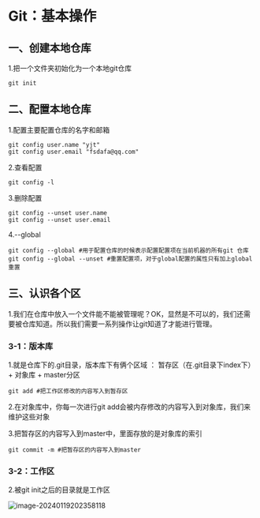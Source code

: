 # Git：基本操作



## 一、创建本地仓库

1.把一个文件夹初始化为一个本地git仓库

```shell
git init
```

## 二、配置本地仓库

1.配置主要配置仓库的名字和邮箱

```shell
git config user.name "yjt"
git config user.email "fsdafa@qq.com"
```

2.查看配置

```shell
git config -l
```

3.删除配置

```shell
git config --unset user.name
git config --unset user.email
```

4.--global

```shell
git config --global #用于配置仓库的时候表示配置配置项在当前机器的所有git 仓库
git config --global --unset #重置配置项，对于global配置的属性只有加上global重置 
```

## 三、认识各个区

1.我们在仓库中放入一个文件能不能被管理呢？OK，显然是不可以的，我们还需要被仓库知道。所以我们需要一系列操作让git知道了才能进行管理。



### 3-1：版本库

1.就是仓库下的.git目录，版本库下有俩个区域 ： 暂存区（在.git目录下index下） + 对象库 + master分区

```shell
git add #把工作区修改的内容写入到暂存区
```

2.在对象库中，你每一次进行git add会被内存修改的内容写入到对象库，我们来维护这些对象



3.把暂存区的内容写入到master中，里面存放的是对象库的索引

```shell
git commit -m #把暂存区的内容写入到master
```

### 3-2：工作区

2.被git init之后的目录就是工作区



![image-20240119202358118](C:\Users\old\AppData\Roaming\Typora\typora-user-images\image-20240119202358118.png)

